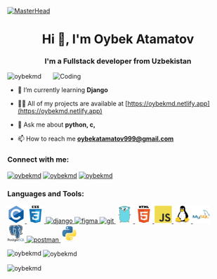 [![MasterHead](https://www.google.com/url?sa=i&url=https%3A%2F%2Fgifdb.com%2Fgif%2Fcoding-animated-laptop-flow-stream-ja04010rm5o68zfk.html&psig=AOvVaw0TZ6uOqKWxrKsYA3pGRl0u&ust=1684420474486000&source=images&cd=vfe&ved=0CBEQjRxqFwoTCMjVzrHJ_P4CFQAAAAAdAAAAABAZ)](https://oybekmd.netlify.app)
<h1 align="center">Hi 👋, I'm Oybek Atamatov</h1>
<h3 align="center">I'm a Fullstack developer from Uzbekistan</h3>
<img align="right" alt="Coding" width="400" src="https://gifdb.com/images/file/coding-animated-laptop-flow-stream-ja04010rm5o68zfk.gif">

<p align="left"> <img src="https://komarev.com/ghpvc/?username=oybekmd&label=Profile%20views&color=0e75b6&style=flat" alt="oybekmd" /> </p>


- 🌱 I’m currently learning **Django**

- 👨‍💻 All of my projects are available at [https://oybekmd.netlify.app](https://oybekmd.netlify.app)

- 💬 Ask me about **python, c,**

- 📫 How to reach me **oybekatamatov999@gmail.com**

<h3 align="left">Connect with me:</h3>
<p align="left">
<a href="https://twitter.com/oybekmd" target="blank"><img align="center" src="https://raw.githubusercontent.com/rahuldkjain/github-profile-readme-generator/master/src/images/icons/Social/twitter.svg" alt="oybekmd" height="30" width="40" /></a>
<a href="https://linkedin.com/in/oybekmd" target="blank"><img align="center" src="https://raw.githubusercontent.com/rahuldkjain/github-profile-readme-generator/master/src/images/icons/Social/linked-in-alt.svg" alt="oybekmd" height="30" width="40" /></a>
<a href="https://www.leetcode.com/oybekmd" target="blank"><img align="center" src="https://raw.githubusercontent.com/rahuldkjain/github-profile-readme-generator/master/src/images/icons/Social/leet-code.svg" alt="oybekmd" height="30" width="40" /></a>
</p>

<h3 align="left">Languages and Tools:</h3>
<p align="left"> <a href="https://www.cprogramming.com/" target="_blank" rel="noreferrer"> <img src="https://raw.githubusercontent.com/devicons/devicon/master/icons/c/c-original.svg" alt="c" width="40" height="40"/> </a> <a href="https://www.w3schools.com/css/" target="_blank" rel="noreferrer"> <img src="https://raw.githubusercontent.com/devicons/devicon/master/icons/css3/css3-original-wordmark.svg" alt="css3" width="40" height="40"/> </a> <a href="https://www.djangoproject.com/" target="_blank" rel="noreferrer"> <img src="https://cdn.worldvectorlogo.com/logos/django.svg" alt="django" width="40" height="40"/> </a> <a href="https://www.figma.com/" target="_blank" rel="noreferrer"> <img src="https://www.vectorlogo.zone/logos/figma/figma-icon.svg" alt="figma" width="40" height="40"/> </a> <a href="https://git-scm.com/" target="_blank" rel="noreferrer"> <img src="https://www.vectorlogo.zone/logos/git-scm/git-scm-icon.svg" alt="git" width="40" height="40"/> </a> <a href="https://golang.org" target="_blank" rel="noreferrer"> <img src="https://raw.githubusercontent.com/devicons/devicon/master/icons/go/go-original.svg" alt="go" width="40" height="40"/> </a> <a href="https://www.w3.org/html/" target="_blank" rel="noreferrer"> <img src="https://raw.githubusercontent.com/devicons/devicon/master/icons/html5/html5-original-wordmark.svg" alt="html5" width="40" height="40"/> </a> <a href="https://developer.mozilla.org/en-US/docs/Web/JavaScript" target="_blank" rel="noreferrer"> <img src="https://raw.githubusercontent.com/devicons/devicon/master/icons/javascript/javascript-original.svg" alt="javascript" width="40" height="40"/> </a> <a href="https://www.linux.org/" target="_blank" rel="noreferrer"> <img src="https://raw.githubusercontent.com/devicons/devicon/master/icons/linux/linux-original.svg" alt="linux" width="40" height="40"/> </a> <a href="https://www.mysql.com/" target="_blank" rel="noreferrer"> <img src="https://raw.githubusercontent.com/devicons/devicon/master/icons/mysql/mysql-original-wordmark.svg" alt="mysql" width="40" height="40"/> </a> <a href="https://www.postgresql.org" target="_blank" rel="noreferrer"> <img src="https://raw.githubusercontent.com/devicons/devicon/master/icons/postgresql/postgresql-original-wordmark.svg" alt="postgresql" width="40" height="40"/> </a> <a href="https://postman.com" target="_blank" rel="noreferrer"> <img src="https://www.vectorlogo.zone/logos/getpostman/getpostman-icon.svg" alt="postman" width="40" height="40"/> </a> <a href="https://www.python.org" target="_blank" rel="noreferrer"> <img src="https://raw.githubusercontent.com/devicons/devicon/master/icons/python/python-original.svg" alt="python" width="40" height="40"/> </a> </p>

<p><img align="left" src="https://github-readme-stats.vercel.app/api/top-langs?username=oybekmd&show_icons=true&locale=en&layout=compact" alt="oybekmd" /></p>

<p>&nbsp;<img align="center" src="https://github-readme-stats.vercel.app/api?username=oybekmd&show_icons=true&locale=en" alt="oybekmd" /></p>

<p><img align="center" src="https://github-readme-streak-stats.herokuapp.com/?user=oybekmd&" alt="oybekmd" /></p>
